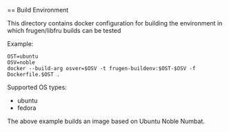== Build Environment

This directory contains docker configuration for building the environment
in which frugen/libfru builds can be tested

Example:
```
OST=ubuntu
OSV=noble
docker --build-arg osver=$OSV -t frugen-buildenv:$OST-$OSV -f Dockerfile.$OST .
```

Supported OS types:

  - ubuntu
  - fedora

The above example builds an image based on Ubuntu Noble Numbat.
